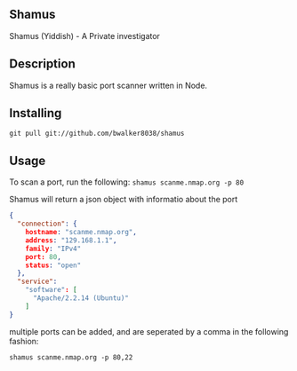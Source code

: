 Shamus
--
Shamus (Yiddish) - A Private investigator

## Description
Shamus is a really basic port scanner written in Node.

## Installing
`git pull git://github.com/bwalker8038/shamus`

## Usage
To scan a port, run the following:
`shamus scanme.nmap.org -p 80`

Shamus will return a json object with informatio about the port
```json
{
  "connection": {
    hostname: "scanme.nmap.org",
    address: "129.168.1.1",
    family: "IPv4"
    port: 80,
    status: "open"
  },
  "service":
    "software": [
      "Apache/2.2.14 (Ubuntu)"
    ]
}
```

multiple ports can be added, and are seperated by a comma in the following fashion:

`shamus scanme.nmap.org -p 80,22`


